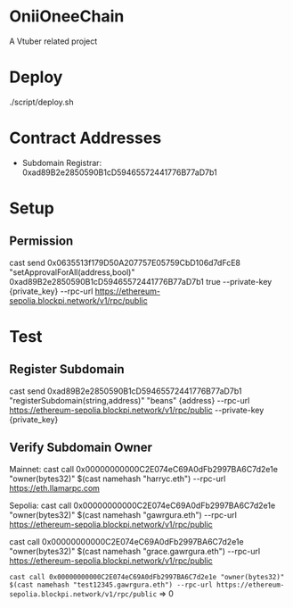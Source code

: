 # OniiOneeChain

A Vtuber related project

# Deploy

./script/deploy.sh

# Contract Addresses

- Subdomain Registrar: 0xad89B2e2850590B1cD59465572441776B77aD7b1

# Setup

## Permission

cast send 0x0635513f179D50A207757E05759CbD106d7dFcE8 "setApprovalForAll(address,bool)" 0xad89B2e2850590B1cD59465572441776B77aD7b1 true --private-key {private_key} --rpc-url https://ethereum-sepolia.blockpi.network/v1/rpc/public

# Test

## Register Subdomain

cast send 0xad89B2e2850590B1cD59465572441776B77aD7b1 "registerSubdomain(string,address)" "beans" {address} --rpc-url https://ethereum-sepolia.blockpi.network/v1/rpc/public --private-key {private_key}

## Verify Subdomain Owner

Mainnet:
cast call 0x00000000000C2E074eC69A0dFb2997BA6C7d2e1e "owner(bytes32)" $(cast namehash "harryc.eth") --rpc-url https://eth.llamarpc.com

Sepolia:
cast call 0x00000000000C2E074eC69A0dFb2997BA6C7d2e1e "owner(bytes32)" $(cast namehash "gawrgura.eth") --rpc-url https://ethereum-sepolia.blockpi.network/v1/rpc/public

cast call 0x00000000000C2E074eC69A0dFb2997BA6C7d2e1e "owner(bytes32)" $(cast namehash "grace.gawrgura.eth") --rpc-url https://ethereum-sepolia.blockpi.network/v1/rpc/public

`cast call 0x00000000000C2E074eC69A0dFb2997BA6C7d2e1e "owner(bytes32)" $(cast namehash "test12345.gawrgura.eth") --rpc-url https://ethereum-sepolia.blockpi.network/v1/rpc/public` => 0
